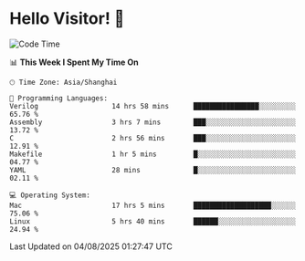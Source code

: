 # Hello Visitor! 👋

<!--START_SECTION:waka-->
![Code Time](http://img.shields.io/badge/Code%20Time-345%20hrs%2047%20mins-blue)

📊 **This Week I Spent My Time On** 

```text
🕑︎ Time Zone: Asia/Shanghai

💬 Programming Languages: 
Verilog                  14 hrs 58 mins      ████████████████░░░░░░░░░   65.76 % 
Assembly                 3 hrs 7 mins        ███░░░░░░░░░░░░░░░░░░░░░░   13.72 % 
C                        2 hrs 56 mins       ███░░░░░░░░░░░░░░░░░░░░░░   12.91 % 
Makefile                 1 hr 5 mins         █░░░░░░░░░░░░░░░░░░░░░░░░   04.77 % 
YAML                     28 mins             █░░░░░░░░░░░░░░░░░░░░░░░░   02.11 % 

💻 Operating System: 
Mac                      17 hrs 5 mins       ███████████████████░░░░░░   75.06 % 
Linux                    5 hrs 40 mins       ██████░░░░░░░░░░░░░░░░░░░   24.94 % 
```


 Last Updated on 04/08/2025 01:27:47 UTC
<!--END_SECTION:waka-->
